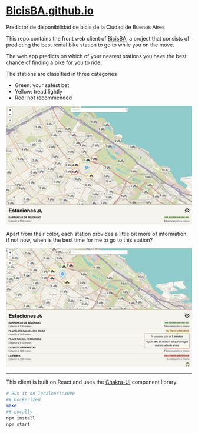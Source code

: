 # [BicisBA.github.io](https://bicisba.github.io/)

Predictor de disponibilidad de bicis de la Ciudad de Buenos Aires

This repo contains the front web client of [BicisBA](https://github.com/BicisBA), a project that consists of predicting the best rental bike station to go to while you on the move.

The web app predicts on which of your nearest stations you have the best chance of finding a bike for you to ride.

The stations are classified in three categories

- Green: your safest bet
- Yellow: tread lightly
- Red: not recommended

![](./screenshots/classic.png)

Apart from their color, each station provides a little bit more of information: if not now, when is the best time for me to go to this station?

![](./screenshots/drawer.png)

---

This client is built on React and uses the [Chakra-UI](https://chakra-ui.com/) component library.

```bash
# Run it on localhost:3000
## Dockerized
make
## Locally
npm install
npm start
```
